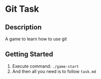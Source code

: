 # Git Task

## Description

A game to learn how to use git

## Getting Started

1. Execute command: `./game-start`
2. And then all you need is to follow `task.md`
